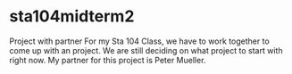 # sta104midterm2
Project with partner
For my Sta 104 Class, we have to work together to come up with an project. We are still deciding on what project to start with right now. My partner for this project is Peter Mueller.
